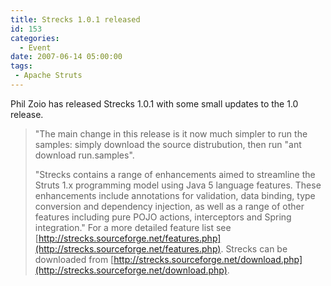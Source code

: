 ```yaml
---
title: Strecks 1.0.1 released
id: 153
categories:
  - Event
date: 2007-06-14 05:00:00
tags:
 - Apache Struts
---
```


Phil Zoio has released Strecks 1.0.1 with some small updates to the 1.0 release.
> "The main change in this release is it now much simpler to run the samples: simply download the source distrubution, then run "ant download run.samples".
> 
> "Strecks contains a range of enhancements aimed to streamline the Struts 1.x programming model using Java 5 language features. These enhancements include annotations for validation, data binding, type conversion and dependency injection, as well as a range of other features including pure POJO actions, interceptors and Spring integration."
For a more detailed feature list see [http://strecks.sourceforge.net/features.php](http://strecks.sourceforge.net/features.php). Strecks can be downloaded from [http://strecks.sourceforge.net/download.php](http://strecks.sourceforge.net/download.php).